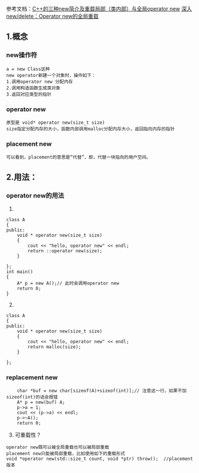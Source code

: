 参考文档：[C++的三种new简介及重载局部（类内部）与全局operator new](https://blog.csdn.net/qq_29227939/article/details/51638241)
[深入new/delete：Operator new的全局重载](https://www.cnblogs.com/dragon2012/p/3571838.html)
## 1.概念
### new操作符
```
a = new Class这种
new operator新建一个对象时，操作如下：
1.调用operator new 分配内存
2.调用构造函数生成类对象
3.返回对应类型的指针
```
### operator new
```
原型是 void* operator new(size_t size)
size指定分配内存的大小，函数内部调用malloc分配内存大小，返回指向内存的指针
```
### placement new
```
可以看到，placement的意思是“代替”，即，代替一块指向的用户空间。
```

## 2.用法：
### operator new的用法
1.
```
class A
{
public:
    void * operator new(size_t size)
    {
        cout << "hello, operator new" << endl;
        return ::operator new(size);
    }

};
int main()
{
    A* p = new A();// 此时会调用operator new
    return 0;
}
```
2.
```
class A
{
public:
    void * operator new(size_t size)
    {
        cout << "hello, operator new" << endl;
        return malloc(size);
    }

};
```
### replacement new
```
    char *buf = new char[sizeof(A)+sizeof(int)];// 注意这一行，如果不加sizeof(int)的话会报错
    A* p = new(buf) A;
    p->a = 1;
    cout << (p->a) << endl;
    p->~A();
    return 0;
```
3. 可重载性？
```
operator new既可以被全局重载也可以被局部重载
placement new只能被局部重载，比如使用如下的重载形式
void *operator new(std::size_t count, void *ptr) throw();  //placement 版本
```
